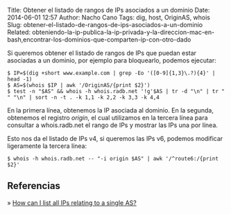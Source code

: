 Title: Obtener el listado de rangos de IPs asociados a un dominio
Date: 2014-06-01 12:57
Author: Nacho Cano
Tags: dig, host, OriginAS, whois
Slug: obtener-el-listado-de-rangos-de-ips-asociados-a-un-dominio
Related: obteniendo-la-ip-publica-la-ip-privada-y-la-direccion-mac-en-bash,encontrar-los-dominios-que-comparten-ip-con-otro-dado

Si queremos obtener el listado de rangos de IPs que puedan estar
asociadas a un dominio, por ejemplo para bloquearlo, podemos ejecutar:

    $ IP=$(dig +short www.example.com | grep -Eo '([0-9]{1,3}\.?){4}' | head -1)
    $ AS=$(whois $IP | awk '/OriginAS/{print $2}')
    $ test -n "$AS" && whois -h whois.radb.net '!g'$AS | tr -d "\n" | tr " " "\n" | sort -n -t . -k 1,1 -k 2,2 -k 3,3 -k 4,4

En la primera línea, obtenemos la IP asociada al dominio. En la segunda,
obtenemos el registro _origin_, el cual utilizamos en la tercera línea
para consultar a whois.radb.net el rango de IPs y mostrar las IPs una
por línea.

Esto nos da el listado de IPs v4, si queremos las IPs v6, podemos
modificar ligeramente la tercera línea:

    $ whois -h whois.radb.net -- "-i origin $AS" | awk '/^route6:/{print $2}'

Referencias
-----------

» [How can I list all IPs relating to a single AS?][]

  [How can I list all IPs relating to a single AS?]: http://www.fir3net.com/How-Tos/how-can-i-list-all-ips-relating-to-a-single-as.html
    "How can I list all IPs relating to a single AS?"
